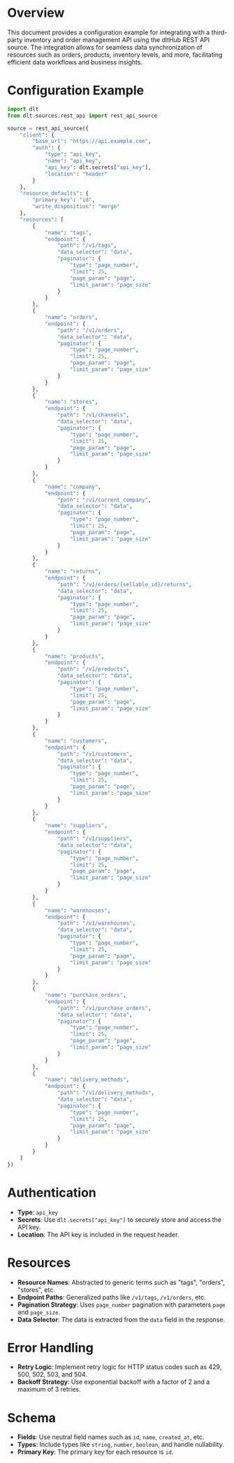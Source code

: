 # Overview

This document provides a configuration example for integrating with a third-party inventory and order management API using the dltHub REST API source. The integration allows for seamless data synchronization of resources such as orders, products, inventory levels, and more, facilitating efficient data workflows and business insights.

# Configuration Example

```python
import dlt
from dlt.sources.rest_api import rest_api_source

source = rest_api_source({
    "client": {
        "base_url": "https://api.example.com",
        "auth": {
            "type": "api_key",
            "name": "api_key",
            "api_key": dlt.secrets["api_key"],
            "location": "header"
        }
    },
    "resource_defaults": {
        "primary_key": "id",
        "write_disposition": "merge"
    },
    "resources": [
        {
            "name": "tags",
            "endpoint": {
                "path": "/v1/tags",
                "data_selector": "data",
                "paginator": {
                    "type": "page_number",
                    "limit": 25,
                    "page_param": "page",
                    "limit_param": "page_size"
                }
            }
        },
        {
            "name": "orders",
            "endpoint": {
                "path": "/v1/orders",
                "data_selector": "data",
                "paginator": {
                    "type": "page_number",
                    "limit": 25,
                    "page_param": "page",
                    "limit_param": "page_size"
                }
            }
        },
        {
            "name": "stores",
            "endpoint": {
                "path": "/v1/channels",
                "data_selector": "data",
                "paginator": {
                    "type": "page_number",
                    "limit": 25,
                    "page_param": "page",
                    "limit_param": "page_size"
                }
            }
        },
        {
            "name": "company",
            "endpoint": {
                "path": "/v1/current_company",
                "data_selector": "data",
                "paginator": {
                    "type": "page_number",
                    "limit": 25,
                    "page_param": "page",
                    "limit_param": "page_size"
                }
            }
        },
        {
            "name": "returns",
            "endpoint": {
                "path": "/v1/orders/{sellable_id}/returns",
                "data_selector": "data",
                "paginator": {
                    "type": "page_number",
                    "limit": 25,
                    "page_param": "page",
                    "limit_param": "page_size"
                }
            }
        },
        {
            "name": "products",
            "endpoint": {
                "path": "/v1/products",
                "data_selector": "data",
                "paginator": {
                    "type": "page_number",
                    "limit": 25,
                    "page_param": "page",
                    "limit_param": "page_size"
                }
            }
        },
        {
            "name": "customers",
            "endpoint": {
                "path": "/v1/customers",
                "data_selector": "data",
                "paginator": {
                    "type": "page_number",
                    "limit": 25,
                    "page_param": "page",
                    "limit_param": "page_size"
                }
            }
        },
        {
            "name": "suppliers",
            "endpoint": {
                "path": "/v1/suppliers",
                "data_selector": "data",
                "paginator": {
                    "type": "page_number",
                    "limit": 25,
                    "page_param": "page",
                    "limit_param": "page_size"
                }
            }
        },
        {
            "name": "warehouses",
            "endpoint": {
                "path": "/v1/warehouses",
                "data_selector": "data",
                "paginator": {
                    "type": "page_number",
                    "limit": 25,
                    "page_param": "page",
                    "limit_param": "page_size"
                }
            }
        },
        {
            "name": "purchase_orders",
            "endpoint": {
                "path": "/v1/purchase_orders",
                "data_selector": "data",
                "paginator": {
                    "type": "page_number",
                    "limit": 25,
                    "page_param": "page",
                    "limit_param": "page_size"
                }
            }
        },
        {
            "name": "delivery_methods",
            "endpoint": {
                "path": "/v1/delivery_methods",
                "data_selector": "data",
                "paginator": {
                    "type": "page_number",
                    "limit": 25,
                    "page_param": "page",
                    "limit_param": "page_size"
                }
            }
        }
    ]
})
```

# Authentication

- **Type**: `api_key`
- **Secrets**: Use `dlt.secrets["api_key"]` to securely store and access the API key.
- **Location**: The API key is included in the request header.

# Resources

- **Resource Names**: Abstracted to generic terms such as "tags", "orders", "stores", etc.
- **Endpoint Paths**: Generalized paths like `/v1/tags`, `/v1/orders`, etc.
- **Pagination Strategy**: Uses `page_number` pagination with parameters `page` and `page_size`.
- **Data Selector**: The data is extracted from the `data` field in the response.

# Error Handling

- **Retry Logic**: Implement retry logic for HTTP status codes such as 429, 500, 502, 503, and 504.
- **Backoff Strategy**: Use exponential backoff with a factor of 2 and a maximum of 3 retries.

# Schema

- **Fields**: Use neutral field names such as `id`, `name`, `created_at`, etc.
- **Types**: Include types like `string`, `number`, `boolean`, and handle nullability.
- **Primary Key**: The primary key for each resource is `id`.